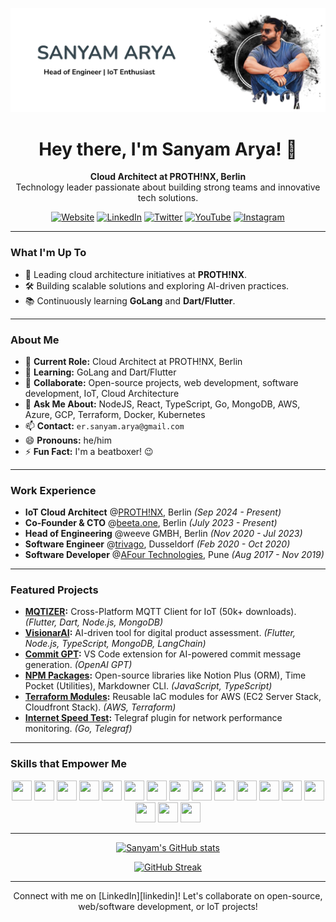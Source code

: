 ![Website](https://raw.githubusercontent.com/ersanyamarya/ersanyamarya/master/assets/images/header.png)

<h1 align="center">Hey there, I'm Sanyam Arya! 👋</h1>

<p align="center">
  <b>Cloud Architect at PROTH!NX, Berlin</b><br>
  Technology leader passionate about building strong teams and innovative tech solutions.
</p>

<p align="center">
  <a href="https://sanyamarya.com/"><img alt="Website" src="https://img.shields.io/badge/Website-%234CAF50.svg?&style=for-the-badge&logo=google-chrome&logoColor=white" /></a>
  <a href="https://www.linkedin.com/in/sanyam-arya"><img alt="LinkedIn" src="https://img.shields.io/badge/LinkedIn-%230077B5.svg?&style=for-the-badge&logo=linkedin&logoColor=white" /></a>
  <a href="https://twitter.com/sanyamarya"><img alt="Twitter" src="https://img.shields.io/badge/Twitter-%231DA1F2.svg?&style=for-the-badge&logo=twitter&logoColor=white" /></a>
  <a href="https://www.youtube.com/channel/UC0okncheoaqZp1UFmw9YEsA"><img alt="YouTube" src="https://img.shields.io/badge/YouTube-%23FF0000.svg?&style=for-the-badge&logo=youtube&logoColor=white" /></a>
  <a href="https://www.instagram.com/sanyamarya/"><img alt="Instagram" src="https://img.shields.io/badge/Instagram-%23E4405F.svg?&style=for-the-badge&logo=instagram&logoColor=white" /></a>
</p>

---

### What I'm Up To

- 🚀 Leading cloud architecture initiatives at **PROTH!NX**.
- 🛠️ Building scalable solutions and exploring AI-driven practices.
- 📚 Continuously learning **GoLang** and **Dart/Flutter**.

---

### About Me

- 🔭 **Current Role:** Cloud Architect at PROTH!NX, Berlin
- 🌱 **Learning:** GoLang and Dart/Flutter
- 👯 **Collaborate:** Open-source projects, web development, software development, IoT, Cloud Architecture
- 💬 **Ask Me About:** NodeJS, React, TypeScript, Go, MongoDB, AWS, Azure, GCP, Terraform, Docker, Kubernetes
- 📫 **Contact:** `er.sanyam.arya@gmail.com`
- 😄 **Pronouns:** he/him
- ⚡ **Fun Fact:** I'm a beatboxer! 😉

---

### Work Experience

- **IoT Cloud Architect** @[PROTH!NX](https://prothinx.io/), Berlin _(Sep 2024 - Present)_
- **Co-Founder & CTO** @[beeta.one](https://beeta.one/), Berlin _(July 2023 - Present)_
- **Head of Engineering** @weeve GMBH, Berlin _(Nov 2020 - Jul 2023)_
- **Software Engineer** @[trivago](https://www.trivago.com/), Dusseldorf _(Feb 2020 - Oct 2020)_
- **Software Developer** @[AFour Technologies](https://afourtech.com/), Pune _(Aug 2017 - Nov 2019)_

---

### Featured Projects

- **[MQTIZER](https://mqtizer.com):** Cross-Platform MQTT Client for IoT (50k+ downloads). _(Flutter, Dart, Node.js, MongoDB)_
- **[VisionarAI](https://www.behance.net/gallery/178580111/VisionarAI-Web-Application'):** AI-driven tool for digital product assessment. _(Flutter, Node.js, TypeScript, MongoDB, LangChain)_
- **[Commit GPT](https://marketplace.visualstudio.com/items?itemName=ersanyamarya.commit-gpt):** VS Code extension for AI-powered commit message generation. _(OpenAI GPT)_
- **[NPM Packages](https://www.npmjs.com/search?q=@ersanyamarya):** Open-source libraries like Notion Plus (ORM), Time Pocket (Utilities), Markdowner CLI. _(JavaScript, TypeScript)_
- **[Terraform Modules](https://registry.terraform.io/namespaces/ersanyamarya):** Reusable IaC modules for AWS (EC2 Server Stack, Cloudfront Stack). _(AWS, Terraform)_
- **[Internet Speed Test](https://github.com/influxdata/telegraf/blob/release-1.33/plugins/inputs/internet_speed/README.md):** Telegraf plugin for network performance monitoring. _(Go, Telegraf)_

---

### Skills that Empower Me

<p align="center">
  <img height="32" width="32" src="https://cdn.simpleicons.org/typescript" />
  <img height="32" width="32" src="https://cdn.simpleicons.org/nodedotjs" />
  <img height="32" width="32" src="https://cdn.simpleicons.org/go" />
  <img height="32" width="32" src="https://cdn.simpleicons.org/flutter" />
  <img height="32" width="32" src="https://cdn.simpleicons.org/react" />
  <img height="32" width="32" src="https://cdn.svgporn.com/logos/aws-elastic-beanstalk.svg" />
  <img height="32" width="32" src="https://cdn.svgporn.com/logos/microsoft-azure.svg" />
  <img height="32" width="32" src="https://cdn.simpleicons.org/googlecloud" />
  <img height="32" width="32" src="https://cdn.simpleicons.org/terraform" />
  <img height="32" width="32" src="https://cdn.simpleicons.org/docker" />
  <img height="32" width="32" src="https://cdn.simpleicons.org/kubernetes" />
  <img height="32" width="32" src="https://cdn.simpleicons.org/mongodb" />
  <img height="32" width="32" src="https://cdn.simpleicons.org/git" />
  <img height="32" width="32" src="https://cdn.simpleicons.org/arduino" />
  <img height="32" width="32" src="https://cdn.svgporn.com/logos/figma.svg" />
  <img height="32" width="32" src="https://cdn.simpleicons.org/nginx" />
  <img height="32" width="32" src="https://cdn.simpleicons.org/ubuntu" />
</p>

---

<p align="center">
  <a href="https://github.com/ersanyamarya/github-readme-stats">
    <img src="https://github-readme-stats.vercel.app/api?username=ersanyamarya&show_icons=true&theme=radical" alt="Sanyam's GitHub stats" />
  </a>
</p>

<p align="center">
  <a href="https://git.io/streak-stats">
    <img src="https://github-readme-streak-stats.herokuapp.com?user=ersanyamarya&theme=radical&hide_border=true&border_radius=4&card_width=1024" alt="GitHub Streak" />
  </a>
</p>

---

<p align="center">
Connect with me on [LinkedIn][linkedin]! Let's collaborate on open-source, web/software development, or IoT projects!
</p>

[website]: https://sanyamarya.com/

[twitter]: https://twitter.com/sanyamarya

[youtube]: https://www.youtube.com/channel/UC0okncheoaqZp1UFmw9YEsA

[instagram]: https://www.instagram.com/sanyamarya/

[linkedin]: https://www.linkedin.com/in/sanyam-arya